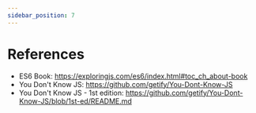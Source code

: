 ```yaml
---
sidebar_position: 7
---
```


# References

- ES6 Book: <https://exploringjs.com/es6/index.html#toc_ch_about-book>
- You Don't Know JS: <https://github.com/getify/You-Dont-Know-JS>
- You Don't Know JS - 1st edition: <https://github.com/getify/You-Dont-Know-JS/blob/1st-ed/README.md>

